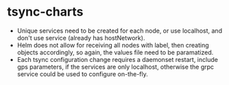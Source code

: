 # tsync-charts

* Unique services need to be created for each node, or use localhost, and don't use service (already has hostNetwork).
* Helm does not allow for receiving all nodes with label, then creating objects accordingly, so again, the values file need to be paramatized.
* Each tsync configuration change requires a daemonset restart, include gps parameters, if the services are only localhost, otherwise the grpc service could be used to configure on-the-fly.
